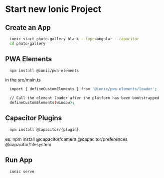# Start new Ionic Project

## Create an App

```bash
  ionic start photo-gallery blank --type=angular --capacitor
  cd photo-gallery
```


## PWA Elements​

```bash
  npm install @ionic/pwa-elements
```

in the src/main.ts
```bash
  import { defineCustomElements } from '@ionic/pwa-elements/loader';

  // Call the element loader after the platform has been bootstrapped
  defineCustomElements(window);
```
## Capacitor Plugins

```bash
  npm install @capacitor/{plugin}
```

es: npm install @capacitor/camera @capacitor/preferences @capacitor/filesystem

## Run App

```bash
  ionic serve
```
